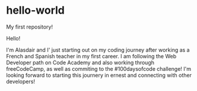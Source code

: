 # hello-world
My first repository!

Hello!

I'm Alasdair and I' just starting out on my coding journey after working as a French and Spanish teacher in my first career. I am following the Web Developer path on Code Academy and also working through freeCodeCamp, as well as commiting to the #100daysofcode challenge! I'm looking forward to starting this journery in ernest and connecting with other developers!

